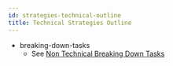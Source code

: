 ```yaml
---
id: strategies-technical-outline
title: Technical Strategies Outline
---
```


- breaking-down-tasks
  - See [Non Technical Breaking Down Tasks](../non-technical/OUTLINE.md)
